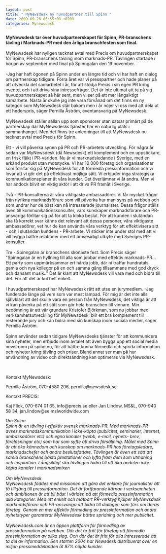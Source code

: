 ```yaml
---
layout: post
title: " MyNewsdesk ny huvudpartner till Spinn "
date: 2009-09-26 05:55:00 +0200
categories: Mynewsdesk
---
```

 <p><strong>MyNewsdesk tar över huvudpartnerskapet för Spinn, PR-branschens tävling i Marknads-PR med den årliga branschfesten som final.</strong><br><br>MyNewsdesk har nyligen tecknat avtal med Precis om huvudpartnerskapet för Spinn, PR-branschens tävling inom marknads-PR. Tävlingen startade i början av september med final på Spinngalan den 19 november.<br><br>-Jag har haft ögonen på Spinn under en längre tid och vi har haft en dialog om partnerskap tidigare. Förra året var vi presspartner och hade planer på att utveckla det samarbetet i år, för att stödja Precis i sin egen PR kring eventet och i att driva sina intressefrågor. Det är inte ultimat att ta på sig huvudpartnerskapet så här sent, men vi ser på ett mer långsiktigt samarbete. Nästa år skulle jag inte vara förvånad om det finns en ny kategori som MyNewsdesk står bakom men i år nöjer vi oss med att dela ut ett hederspris, säger Pernilla Åström, eventansvarig på MyNewsdesk.<br><br>MyNewsdesk ställer sällan upp som sponsorer utan satsar primärt på de partnerskap där MyNewsdesks tjänster har en naturlig plats i sammanhanget. Men det finns tre anledningar till att MyNewsdesk nu tecknat avtal med Precis för Spinn.<br><br>Ett - vi vill påverka synen på PR och PR-arbetets utveckling. För några år sedan var MyNewsdesk (då Newsdesk) ett komplement och en uppstickare, en frisk fläkt i PR-världen. Nu är vi marknadsledande i Sverige, med en erkänd produkt utan motstycke. Vi har 10 000 företag och organisationer som förlitar sig på MyNewsdesk för att förmedla pressinformation och vi lovar att vi gör det på effektivast möjliga sätt. Vi erbjuder inga strategiska kommunikationsplaner åt våra kunder. Det överlämnar vi åt andra. Men vi har ändock blivit en viktig aktör i att driva PR framåt i Sverige.<br><br>Två - PR-konsulterna är våra viktigaste ambassadörer. Vi får mycket frågor från nyfikna marknadsförare som vill påverka hur man syns på webben och som undrar hur de bäst kan nå intresserade journalister. Dessa frågor ställs även till kommunikationskonsulter, vars kunskaper marknadsförare och PR-ansvariga förlitar sig på för att ta kloka beslut. För att kunden i slutändan ska få korrekt svar känns det relevant att dessa personer, våra viktigaste ambassadörer, vet hur de kan använda våra verktyg för att effektivisera sitt - och i slutändan kundens - PR-arbete. Vi sticker inte under stol med att vi vill bygga bättre relationer med ett ömsesidigt utbyte med Sveriges PR-konsulter.<br><br>Tre - Spinngalan är branschens skönaste fest. Som Precis säger "Spinngalan är en hyllning till alla som jobbar med effektiv marknads-PR... Ett party som uppmärksammar ert hårda jobb, där ni träffar hundratals gamla och nya kollegor på en och samma gång tillsammans med god dryck och dansant musik.." Det är klart att MyNewsdesk vill vara med och bidra till det. För att det är kul helt enkelt.<br><br>I huvudpartnerskapet har MyNewsdesk rätt att utse en jurymedlem. -Jag funderade länge på vem som var mest lämpad. För mig är det inte alls självklart att det skulle vara en person från MyNewsdesk, det viktiga är att vi kan påverka på ett sätt som gör hela branschen till vinnare. Min bedömning är att vår grundare Kristofer Björkman, som nu jobbar med verksamhetsutveckling för MyNewsdesk, blir ett bra komplement till resterande jury och kan bidra med sin kunskap inom sociala medier, säger Pernilla Åström.<br><br>Spinn använder sedan tidigare MyNewsdesks tjänster för att kommunicera sina nyheter, men erbjuds inom avtalet att även bygga upp ett social media newsroom på spinn.nu, för att bättre kunna förmedla och sprida information och nyheter kring tävling och priser. Bland annat ser man på hur användning av video och direktsändning kan optimeras via MyNewsdesk.</p>
<p><br><br>Kontakt MyNewsdesk:</p>
<p>Pernilla Åström, 070-4580 206, pernilla@newsdesk.se</p>
<p>Kontakt PRECIS:</p>
<p>Kaj Flick, 070-674 01 65, info@precis.se eller Jan Lindow, MS&amp;L, 070-940 58 34, jan.lindow@se.mslworldwide.com</p>
<p><em>Om Spinn<br>Spinn är en tävling i effektiv svensk marknads-PR. Med marknads-PR avses marknadskommunikation i icke-köpta (publicitet, seminarier, internet, ambassadörer etc) och egna kanaler (webb, e-mail, nyhets- brev, föreläsningar etc) som har som syfte att driva försäljning. Målet med Spinn är att öka kännedom och kunskap om marknads-PR hos företagsledare, marknadschefer och andra beslutsfattare. Tävlingen är även ett sätt att samla branschens bästa prestationer och lyfta fram dem som utmaning och inspiration. Långsiktigt ska tävlingen bidra till att öka andelen icke-köpta kanaler i marknadsmixen<br><br>Om MyNewsdesk<br>MyNewsdesk föddes med missionen att göra det enklare för journalister att få tillgång till pressinformation. Det är fortfarande kärnan i verksamheten och ambitionen är att bli bäst i världen på att förmedla pressinformation alla kategorier. Med ett enkelt och mätbart PR-verktyg hjälper MyNewsdesk marknadsförare och PR-ansvariga att bidra till dialogen som förs om deras företag. Genom en mer effektiv förmedling av pressinformation och andra nyhetstyper garanterar MyNewsdesk bättre spridning och mer publicitet.<br><br>MyNewsdesk.com är en öppen plattform för förmedling av pressinformation på webben. Där det är fritt för företag att förmedla pressinformation av olika slag. Och där det är fritt för alla intresserade att ta del av information. Sen starten 2004 har Newsdesk distribuerat över en miljon pressmeddelanden åt 97% nöjda kunder.</em></p>

